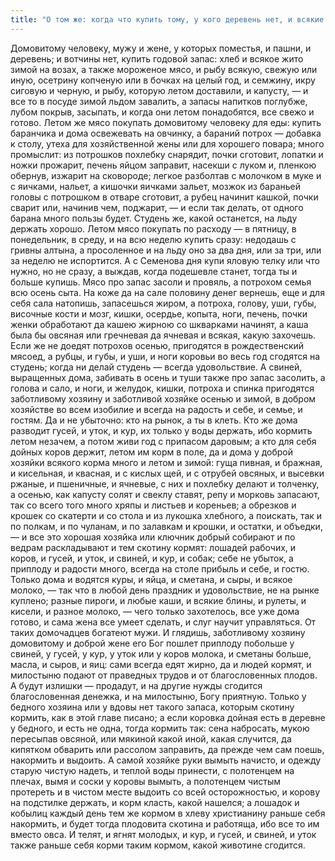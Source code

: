 ```yaml
---
title: "О том же: когда что купить тому, у кого деревень нет, и всякие домашние припасы и летом и зимой, и как запасать на год, и как дома животину всякую разводить, и еду и питье держать всегда"
---
```


Домовитому человеку, мужу и жене, у которых поместья, и пашни, и деревень; и вотчины нет, купить годовой запас: хлеб и всякое жито зимой на возах, а также мороженое мясо, и рыбу всякую, свежую или иную, осетрину копченую или в бочках на целый год, и семжину, икру сиговую и черную, и рыбу, которую летом доставили, и капусту, — и все то в посуде зимой льдом завалить, а запасы напитков поглубже, лубом покрыв, засыпать, и когда они летом понадобятся, все свежо и готово. Летом же мясо покупать домовитому человеку для еды: купить баранчика и дома освежевать на овчинку, а бараний потрох — добавка к столу, утеха для хозяйственной жены или для хорошего повара; много промыслит: из потрошков похлебку снарядит, почки сготовит, лопатки и ножки прожарит, печень яйцом заправит, насекши с луком и, пленкою обернув, изжарит на сковороде; легкое разболтав с молочком в муке и с яичками, нальет, а кишочки яичками зальет, мозжок из бараньей головы с потрошком в отваре сготовит, а рубец начинит кашкой, почки сварит или, начинив чем, поджарит, — и если так делать, от одного барана много пользы будет. Студень же, какой останется, на льду держать хорошо. Летом мясо покупать по расходу — в пятницу, в понедельник, в среду, и на всю неделю купить сразу: недодашь с гривны алтына, а просоленное и на льду оно за два дня, или за три, или за неделю не испортится. А с Семенова дня купи яловую телку или что нужно, но не сразу, а выждав, когда подешевле станет, тогда ты и больше купишь. Мясо про запас засоли и провяль, а потрохом семья всю осень сыта. На коже да на сале половину денег вернешь, еще и для себя сала натопишь, запасешься жиром, а потроха, голову, уши, губы, височные кости и мозг, кишки, осердье, копыта, ноги, печень, почки женки обработают да кашею жирною со шкварками начинят, а каша была бы овсяная или гречневая да ячневая и всякая, какую захочешь. Если же не доедят потрохов осенью, пригодятся в рождественский мясоед, а рубцы, и губы, и уши, и ноги коровьи во весь год сгодятся на студень; когда ни делай студень — всегда удовольствие. А свиней, выращенных дома, забивать в осень и туши также про запас засолить, а голова и сало, и ноги, и желудок, кишки, потроха и спинка пригодятся заботливому хозяину и заботливой хозяйке осенью и зимой, в добром хозяйстве во всем изобилие и всегда на радость и себе, и семье, и гостям. Да и не убыточно: кто на рынок, а ты в клеть. Кто же дома разводит гусей, и уток, и кур, их только у воды держать, ибо кормить летом незачем, а потом живи год с припасом даровым; а кто для себя дойных коров держит, летом им корм в поле, да и дома у доброй хозяйки всякого корма много и летом и зимой: гуща пивная, и бражная, и кисельная, и квасная, и с кислых щей, и с отрубей овсяных, и высевки ржаные, и пшеничные, и ячневые, с них и похлебку делают и толченку, а осенью, как капусту солят и свеклу ставят, репу и морковь запасают, так со всего того много хряпы и листьев и кореньев; а обрезков и крошек со скатерти и со стола и из лукошка хлебного, а поискать, так и по полкам, и по чуланам, и по залавкам и крошки, и остатки, и объедки, — и все это хорошая хозяйка или ключник добрый собирают и по ведрам раскладывают и тем скотину кормят: лошадей рабочих, и коров, и гусей, и уток, и свиней, и кур, и собак; себе не убыток, а приплоду и радости много, всегда на столе прибыль и себе, и гостю. Только дома и водятся куры, и яйца, и сметана, и сыры, и всякое молоко, — так что в любой день праздник и удовольствие, не на рынке куплено; разные пироги, и любые каши, и всякие блины, и рулеты, и кисели, и разное молоко, — чего только захотелось, все уже дома готово, и сама жена все умеет сделать, и слуг научит управляться. От таких домочадцев богатеют мужи. И глядишь, заботливому хозяину домовитому и доброй жене его Бог пошлет приплоду побольше у свиней, у гусей, у кур, у уток или у коров молока, и сметаны больше, масла, и сыров, и яиц: сами всегда едят жирно, да и людей кормят, и милостыню подают от праведных трудов и от благословенных плодов. А будут излишки — продадут, и на другие нужды сгодится благословенная денежка, и на милостыню, Богу приятную. Только у бедного хозяина или у вдовы нет такого запаса, которым скотину кормить, как в этой главе писано; а если коровка дойная есть в деревне у бедного, и есть не одна, тогда кормить так: сена набросать, мукою пересыпав овсяной, или мякиной какой иной, какая случится, да кипятком обварить или рассолом заправить, да прежде чем сам поешь, накормить и выдоить. А самой хозяйке руки вымыть начисто, и одежду старую чистую надеть, и теплой воды принести, с полотенцем на плечах, вымя и соски у коровы вымыть, а полотенцем чистым протереть и в чистом месте выдоить со всей осторожностью, и корову на подстилке держать, и корм класть, какой нашелся; а лошадок и кобылиц каждый день тем же кормом в хлеву христианину раньше себя накормить, и будет тогда плодовита скотина и работяща, ибо все то им вместо овса. И телят, и ягнят молодых, и кур, и гусей, и свиней, и уток также раньше себя корми таким кормом, какой животине сгодится.